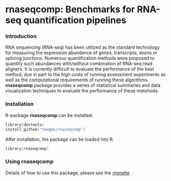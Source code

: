 # rnaseqcomp: Benchmarks for RNA-seq quantification pipelines

### Introduction
RNA sequencing (RNA-seq) has been utilized as the standard technology for
measuring the expression abundance of genes, transcripts, exons or splicing
junctions. Numerous quantification methods were proposed to quantify such
abundances with/without combination of RNA-seq read aligners. 
It is currently difficult to evaluate the performance of the best method, due
in part to the high costs of running assessment experiments as well as the
computational requirements of running these algorithms. **rnaseqcomp** package
provides a series of statistical summaries and data visualization techniques
to evaluate the performance of these metohods.

### Installation

R-package **rnaseqcomp** can be installed:
```s
library(devtools)
install_github("tengmx/rnaseqcomp")
```
After installation, the package can be loaded into R.

```s
library(rnaseqcomp)
```

### Using rnaseqcomp

Details of how to use this package, please see the 
[vignette](https://github.com/tengmx/rnaseqcomp/blob/master/vignettes/rnaseqcomp.pdf).